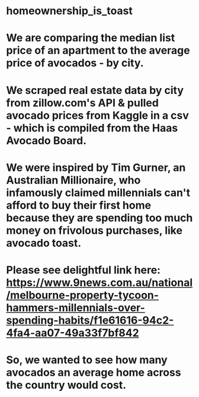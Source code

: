 # homeownership_is_toast

# We are comparing the median list price of an apartment to the average price of avocados - by city. 

# We scraped real estate data by city from zillow.com's API & pulled avocado prices from Kaggle in a csv - which is compiled from the Haas Avocado Board. 

# We were inspired by Tim Gurner, an Australian Millionaire, who infamously claimed millennials can't afford to buy their first home because they are spending too much money on frivolous purchases, like avocado toast. 

# Please see delightful link here: https://www.9news.com.au/national/melbourne-property-tycoon-hammers-millennials-over-spending-habits/f1e61616-94c2-4fa4-aa07-49a33f7bf842

# So, we wanted to see how many avocados an average home across the country would cost. 


